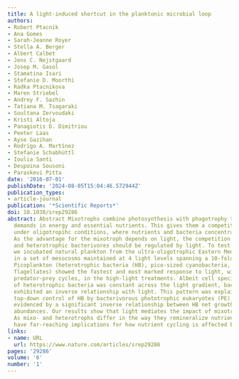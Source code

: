 ```yaml
---
title: A light-induced shortcut in the planktonic microbial loop
authors:
- Robert Ptacnik
- Ana Gomes
- Sarah-Jeanne Royer
- Stella A. Berger
- Albert Calbet
- Jens C. Nejstgaard
- Josep M. Gasol
- Stamatina Isari
- Stefanie D. Moorthi
- Radka Ptacnikova
- Maren Striebel
- Andrey F. Sazhin
- Tatiana M. Tsagaraki
- Soultana Zervoudaki
- Kristi Altoja
- Panagiotis D. Dimitriou
- Peeter Laas
- Ayse Gazihan
- Rodrigo A. Martínez
- Stefanie Schabhüttl
- Ioulia Santi
- Despoina Sousoni
- Paraskevi Pitta
date: '2016-07-01'
publishDate: '2024-08-05T15:04:46.572944Z'
publication_types:
- article-journal
publication: '*Scientific Reports*'
doi: 10.1038/srep29286
abstract: Abstract Mixotrophs combine photosynthesis with phagotrophy to cover their
  demands in energy and essential nutrients. This gives them a competitive advantage
  under oligotropihc conditions, where nutrients and bacteria concentrations are low.
  As the advantage for the mixotroph depends on light, the competition between mixo-
  and heterotrophic bacterivores should be regulated by light. To test this hypothesis,
  we incubated natural plankton from the ultra-oligotrophic Eastern Mediterranean
  in a set of mesocosms maintained at 4 light levels spanning a 10-fold light gradient.
  Picoplankton (heterotrophic bacteria (HB), pico-sized cyanobacteria, and small-sized
  flagellates) showed the fastest and most marked response to light, with pronounced
  predator-prey cycles, in the high-light treatments. Albeit cell specific activity
  of heterotrophic bacteria was constant across the light gradient, bacterial abundances
  exhibited an inverse relationship with light. This pattern was explained by light-induced
  top-down control of HB by bacterivorous phototrophic eukaryotes (PE), which was
  evidenced by a significant inverse relationship between HB net growth rate and PE
  abundances. Our results show that light mediates the impact of mixotrophic bacterivores.
  As mixo- and heterotrophs differ in the way they remineralize nutrients, these results
  have far-reaching implications for how nutrient cycling is affected by light.
links:
- name: URL
  url: https://www.nature.com/articles/srep29286
pages: '29286'
volume: '6'
number: '1'
---
```

